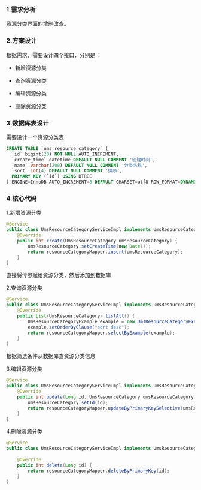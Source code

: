 ### 1.需求分析

资源分类界面的增删改查。

### 2.方案设计

根据需求，需要设计四个接口，分别是：

- 新增资源分类

- 查询资源分类
- 编辑资源分类
- 删除资源分类

### 3.数据库表设计

需要设计一个资源分类表

```sql
CREATE TABLE `ums_resource_category` (
  `id` bigint(20) NOT NULL AUTO_INCREMENT,
  `create_time` datetime DEFAULT NULL COMMENT '创建时间',
  `name` varchar(200) DEFAULT NULL COMMENT '分类名称',
  `sort` int(4) DEFAULT NULL COMMENT '排序',
  PRIMARY KEY (`id`) USING BTREE
) ENGINE=InnoDB AUTO_INCREMENT=8 DEFAULT CHARSET=utf8 ROW_FORMAT=DYNAMIC COMMENT='资源分类表';

```

### 4.核心代码

1.新增资源分类

```java
@Service
public class UmsResourceCategoryServiceImpl implements UmsResourceCategoryService {
    @Override
    public int create(UmsResourceCategory umsResourceCategory) {
        umsResourceCategory.setCreateTime(new Date());
        return resourceCategoryMapper.insert(umsResourceCategory);
    }
}
```

直接将传参赋给资源分类，然后添加到数据库

2.查询资源分类

```java
@Service
public class UmsResourceCategoryServiceImpl implements UmsResourceCategoryService {
    @Override
    public List<UmsResourceCategory> listAll() {
        UmsResourceCategoryExample example = new UmsResourceCategoryExample();
        example.setOrderByClause("sort desc");
        return resourceCategoryMapper.selectByExample(example);
    }
}
```

根据筛选条件从数据库查资源分类信息

3.编辑资源分类

```java
@Service
public class UmsResourceCategoryServiceImpl implements UmsResourceCategoryService {
    @Override
    public int update(Long id, UmsResourceCategory umsResourceCategory) {
        umsResourceCategory.setId(id);
        return resourceCategoryMapper.updateByPrimaryKeySelective(umsResourceCategory);
    }
}
```

4.删除资源分类

```java
@Service
public class UmsResourceCategoryServiceImpl implements UmsResourceCategoryService {
    
    @Override
    public int delete(Long id) {
        return resourceCategoryMapper.deleteByPrimaryKey(id);
    }
}
```
